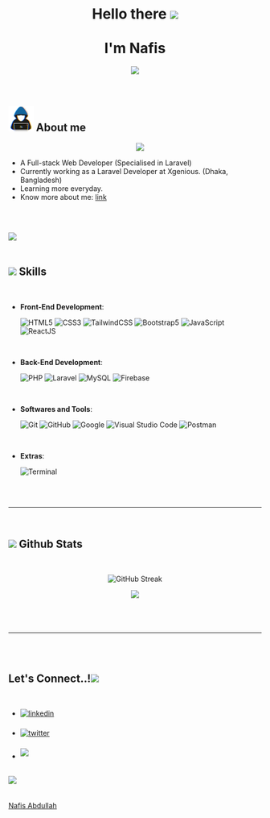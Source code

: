 <h1 align="center"><b>Hello there <img src="https://media.giphy.com/media/hvRJCLFzcasrR4ia7z/giphy.gif" width="35"> <br> <br> I'm Nafis </b></h1>

<p align="center">
  <a href="https://github.com/DenverCoder1/readme-typing-svg"><img src="https://readme-typing-svg.herokuapp.com?font=Time+New+Roman&color=cyan&size=25&center=true&vCenter=true&width=600&height=100&lines=Full-stack+Web+Developer,;Laravel+Developer+at+Xgenious,;Love+to+learn+new+stuffs..<3"></a>
</p>

<br>

## <picture><img src = "https://github.com/0xAbdulKhalid/0xAbdulKhalid/raw/main/assets/mdImages/about_me.gif" width = 50px></picture> **About me**

<picture> <img align="right" src="https://github.com/ahmad-cit22/ahmad-cit22/raw/main/assets/mdImages/Right_Side.gif" width = 250px></picture>

<br>

- A Full-stack Web Developer (Specialised in Laravel)
- Currently working as a Laravel Developer at Xgenious. (Dhaka, Bangladesh)
- Learning more everyday.
- Know more about me: [link](https://ahmad-cit22.showwcase.com/)

<br><br>

<img src="https://user-images.githubusercontent.com/73097560/115834477-dbab4500-a447-11eb-908a-139a6edaec5c.gif"><br><br>

## <img src="https://media2.giphy.com/media/QssGEmpkyEOhBCb7e1/giphy.gif?cid=ecf05e47a0n3gi1bfqntqmob8g9aid1oyj2wr3ds3mg700bl&rid=giphy.gif" width ="25"><b> Skills</b>

<br>

<p align="center">
    
- **Front-End Development**:

  ![HTML5](https://img.shields.io/badge/HTML5%20-%23E34F26.svg?style=for-the-badge&logo=html5&logoColor=white)
  ![CSS3](https://img.shields.io/badge/CSS%20-%231572B6.svg?style=for-the-badge&logo=css3&logoColor=white)
  ![TailwindCSS](https://img.shields.io/badge/TailwindCSS%20-%2314354C.svg?style=for-the-badge&logo=tailwindcss&logoColor=white)
  ![Bootstrap5](https://img.shields.io/badge/Bootstrap%20-%2314354C.svg?style=for-the-badge&logo=Bootstrap&logoColor=white)
  ![JavaScript](https://img.shields.io/badge/JavaScript%20-%23F7DF1E.svg?style=for-the-badge&logo=javascript&logoColor=black)
  ![ReactJS](https://img.shields.io/badge/ReactJS%20-%2314354C.svg?style=for-the-badge&logo=react&logoColor=white)

<br>

- **Back-End Development**:

  ![PHP](https://img.shields.io/badge/PHP%20-%2314354C.svg?style=for-the-badge&logo=php&logoColor=white)
  ![Laravel](https://img.shields.io/badge/Laravel%20-%2314354C.svg?style=for-the-badge&logo=laravel&logoColor=white)
  ![MySQL](https://img.shields.io/badge/MySQL%20-%2314354C.svg?style=for-the-badge&logo=mysql&logoColor=white)
  ![Firebase](https://img.shields.io/badge/Firebase%20-%2314354C.svg?style=for-the-badge&logo=firebase&logoColor=white)

<br>

- **Softwares and Tools**:

  ![Git](https://img.shields.io/badge/git-%23F05033.svg?style=for-the-badge&logo=git&logoColor=white)
  ![GitHub](https://img.shields.io/badge/github-%23121011.svg?style=for-the-badge&logo=github&logoColor=white)
  ![Google](https://img.shields.io/badge/google-%234285F4.svg?style=for-the-badge&logo=google&logoColor=white)
  ![Visual Studio Code](https://img.shields.io/badge/Visual%20Studio%20Code-0078d7.svg?style=for-the-badge&logo=visual-studio-code&logoColor=white)
  ![Postman](https://img.shields.io/badge/Postman%20-f96f00.svg?style=for-the-badge&logo=postman&logoColor=white)

<br>

- **Extras**:

  ![Terminal](https://img.shields.io/badge/Terminal-%23054020?style=for-the-badge&logo=gnu-bash&logoColor=white)

</p>

<br>
<br>

---

<br>

## <img src="https://media.giphy.com/media/iY8CRBdQXODJSCERIr/giphy.gif" width="35"><b> Github Stats </b>

<br>

<div align="center">

![GitHub Streak](https://streak-stats.demolab.com/?user=ahmad-cit22&theme=algolia)

<a href="https://github.com/ahmad-cit22/">
	<img src="https://github-profile-summary-cards.vercel.app/api/cards/profile-details?username=ahmad-cit22&theme=algolia" width="700"/>
</a>
</div>

<br>
<br>
<br>

---

<br>
<br>

## <b> Let's Connect..!</b><img src="https://github.com/ahmad-cit22/ahmad-cit22/raw/main/assets/mdImages/handshake.gif" width ="80">

<br>
<div align='left'>

<ul>

<li>
<a href="https://www.linkedin.com/in/nafis-abdullah" target="_blank">
<img src="https://img.shields.io/badge/linkedin:  nafis-abdullah-%2300acee.svg?color=405DE6&style=for-the-badge&logo=linkedin&logoColor=white" alt=linkedin style="margin-bottom: 5px;"/>
</a>
</li>

<br>

<li>
<a href="https://twitter.com/nafis_cit22" target="_blank">
<img src="https://img.shields.io/badge/twitter:  nafis_cit22-%2300acee.svg?color=1DA1F2&style=for-the-badge&logo=twitter&logoColor=white" alt=twitter style="margin-bottom: 5px;"/>
</a>
</li>

<br>

<li>
<a href="mailto:n.ahmad.web.cit22@gmail.com" target="_blank">
<img src="https://img.shields.io/badge/gmail:  n.ahmad.web.cit22-%23EA4335.svg?style=for-the-badge&logo=gmail&logoColor=white" t=mail style="margin-bottom: 5px;" />
</a>
</li>
	
</ul>
</div>

<br>
<img src="https://user-images.githubusercontent.com/73097560/115834477-dbab4500-a447-11eb-908a-139a6edaec5c.gif">
<br>
<br>

[Nafis Abdullah](https://github.com/ahmad-cit22)
